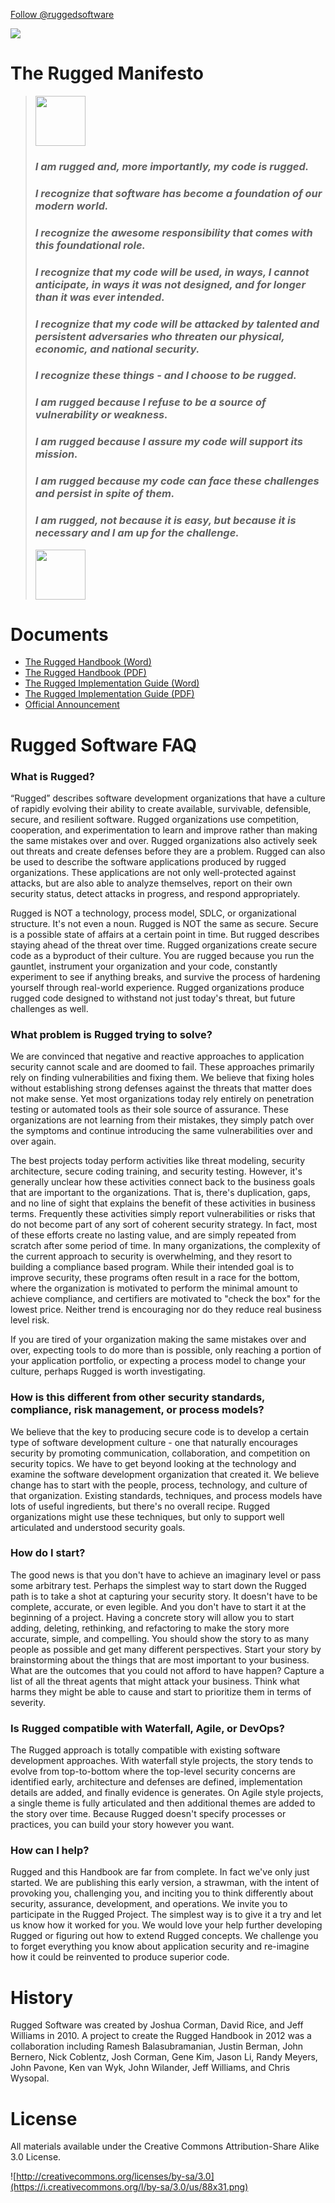 <a href="https://twitter.com/ruggedsoftware?ref_src=twsrc%5Etfw" class="twitter-follow-button" data-show-count="false">Follow @ruggedsoftware</a><script async src="https://platform.twitter.com/widgets.js" charset="utf-8"></script>

![](images/rugged_climbing1.jpg)

# The Rugged Manifesto

> <img src="images/openquote.png" width="80"/>
>
> ### _I am rugged and, more importantly, my code is rugged._
> 
> ### _I recognize that software has become a foundation of our modern world._
> 
> ### _I recognize the awesome responsibility that comes with this foundational role._
> 
> ### _I recognize that my code will be used, in ways, I cannot anticipate, in ways it was not designed, and for longer than it was ever intended._
> 
> ### _I recognize that my code will be attacked by talented and persistent adversaries who threaten our physical, economic, and national security._
> 
> ### _I recognize these things - and I choose to be rugged._
> 
> ### _I am rugged because I refuse to be a source of vulnerability or weakness._
> 
> ### _I am rugged because I assure my code will support its mission._
> 
> ### _I am rugged because my code can face these challenges and persist in spite of them._
> 
> ### _I am rugged, not because it is easy, but because it is necessary and I am up for the challenge._
>
> <img src="images/closequote.png" width="80"/>


# Documents
* [The Rugged Handbook (Word)](https://github.com/planetlevel/rugged-software/raw/master/documents/Rugged-Handbook-v7.docx)
* [The Rugged Handbook (PDF)](https://github.com/planetlevel/rugged-software/raw/master/documents/Rugged-Handbook-v7.pdf)
* [The Rugged Implementation Guide (Word)](https://github.com/planetlevel/rugged-software/raw/master/documents/Rugged-Implementation-Guide-v4.docx)
* [The Rugged Implementation Guide (PDF)](https://github.com/planetlevel/rugged-software/raw/master/documents/Rugged-Implementation-Guide-v4.pdf)
* [Official Announcement](https://github.com/planetlevel/rugged-software/raw/master/documents/Rugged_Software_Development_20100205.pdf)


# Rugged Software FAQ

### What is Rugged?
“Rugged” describes software development organizations that have a culture of rapidly evolving their ability to create available, survivable, defensible, secure, and resilient software. Rugged organizations use competition, cooperation, and experimentation to learn and improve rather than making the same mistakes over and over. Rugged organizations also actively seek out threats and create defenses before they are a problem. Rugged can also be used to describe the software applications produced by rugged organizations. These applications are not only well-protected against attacks, but are also able to analyze themselves, report on their own security status, detect attacks in progress, and respond appropriately.

Rugged is NOT a technology, process model, SDLC, or organizational structure. It's not even a noun. Rugged is NOT the same as secure. Secure is a possible state of affairs at a certain point in time. But rugged describes staying ahead of the threat over time. Rugged organizations create secure code as a byproduct of their culture. You are rugged because you run the gauntlet, instrument your organization and your code, constantly experiment to see if anything breaks, and survive the process of hardening yourself through real-world experience. Rugged organizations produce rugged code designed to withstand not just today's threat, but future challenges as well.

### What problem is Rugged trying to solve?
We are convinced that negative and reactive approaches to application security cannot scale and are doomed to fail. These approaches primarily rely on finding vulnerabilities and fixing them. We believe that fixing holes without establishing strong defenses against the threats that matter does not make sense. Yet most organizations today rely entirely on penetration testing or automated tools as their sole source of assurance. These organizations are not learning from their mistakes, they simply patch over the symptoms and continue introducing the same vulnerabilities over and over again.

The best projects today perform activities like threat modeling, security architecture, secure coding training, and security testing. However, it's generally unclear how these activities connect back to the business goals that are important to the organizations. That is, there's duplication, gaps, and no line of sight that explains the benefit of these activities in business terms. Frequently these activities simply report vulnerabilities or risks that do not become part of any sort of coherent security strategy. In fact, most of these efforts create no lasting value, and are simply repeated from scratch after some period of time. In many organizations, the complexity of the current approach to security is overwhelming, and they resort to building a compliance based program. While their intended goal is to improve security, these programs often result in a race for the bottom, where the organization is motivated to perform the minimal amount to achieve compliance, and certifiers are motivated to "check the box" for the lowest price. Neither trend is encouraging nor do they reduce real business level risk.

If you are tired of your organization making the same mistakes over and over, expecting tools to do more than is possible, only reaching a portion of your application portfolio, or expecting a process model to change your culture, perhaps Rugged is worth investigating.

### How is this different from other security standards, compliance, risk management, or process models?
We believe that the key to producing secure code is to develop a certain type of software development culture - one that naturally encourages security by promoting communication, collaboration, and competition on security topics. We have to get beyond looking at the technology and examine the software development organization that created it. We believe change has to start with the people, process, technology, and culture of that organization. Existing standards, techniques, and process models have lots of useful ingredients, but there's no overall recipe. Rugged organizations might use these techniques, but only to support well articulated and understood security goals.

### How do I start?
The good news is that you don't have to achieve an imaginary level or pass some arbitrary test. Perhaps the simplest way to start down the Rugged path is to take a shot at capturing your security story. It doesn't have to be complete, accurate, or even legible. And you don't have to start it at the beginning of a project. Having a concrete story will allow you to start adding, deleting, rethinking, and refactoring to make the story more accurate, simple, and compelling. You should show the story to as many people as possible and get many different perspectives. Start your story by brainstorming about the things that are most important to your business. What are the outcomes that you could not afford to have happen? Capture a list of all the threat agents that might attack your business. Think what harms they might be able to cause and start to prioritize them in terms of severity.

### Is Rugged compatible with Waterfall, Agile, or DevOps?
The Rugged approach is totally compatible with existing software development approaches. With waterfall style projects, the story tends to evolve from top-to-bottom where the top-level security concerns are identified early, architecture and defenses are defined, implementation details are added, and finally evidence is generates. On Agile style projects, a single theme is fully articulated and then additional themes are added to the story over time. Because Rugged doesn't specify processes or practices, you can build your story however you want.

### How can I help?
Rugged and this Handbook are far from complete. In fact we've only just started. We are publishing this early version, a strawman, with the intent of provoking you, challenging you, and inciting you to think differently about security, assurance, development, and operations. We invite you to participate in the Rugged Project. The simplest way is to give it a try and let us know how it worked for you. We would love your help further developing Rugged or figuring out how to extend Rugged concepts. We challenge you to forget everything you know about application security and re-imagine how it could be reinvented to produce superior code.

# History
Rugged Software was created by Joshua Corman, David Rice, and Jeff Williams in 2010. A project to create the Rugged Handbook in 2012 was a collaboration including Ramesh Balasubramanian, Justin Berman, John Bernero, Nick Coblentz, Josh Corman, Gene Kim, Jason Li, Randy Meyers, John Pavone, Ken van Wyk, John Wilander, Jeff Williams, and Chris Wysopal.

# License
All materials available under the Creative Commons Attribution-Share Alike 3.0 License.

![http://creativecommons.org/licenses/by-sa/3.0](https://i.creativecommons.org/l/by-sa/3.0/us/88x31.png)
